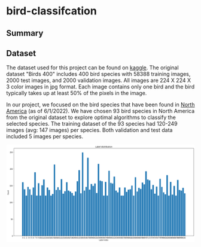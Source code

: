 # bird-classifcation


## Summary

## Dataset
The dataset used for this project can be found on [kaggle](https://www.kaggle.com/datasets/gpiosenka/100-bird-species). The original dataset "Birds 400" includes 400 bird species with 58388 training images, 2000 test images, and 2000 validation images. All images are 224 X 224 X 3 color images in jpg format. Each image contains only one bird and the bird typically takes up at least 50% of the pixels in the image. 

In our project, we focused on the bird species that have been found in [North America](https://en.wikipedia.org/wiki/List_of_birds_of_the_United_States) (as of 6/1/2022). We have chosen 93 bird species in North America from the original dataset to explore optimal algorithms to classify the selected species. The training dataset of the 93 species had 120-249 images (avg: 147 images) per species. Both validation and test data included 5 images per species. 


![](imgs/NA93_count.png)
